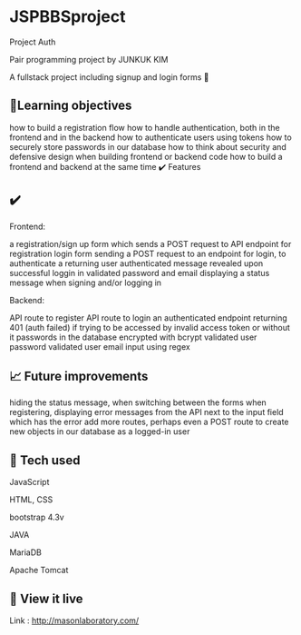 # JSPBBSproject

Project Auth

Pair programming project by JUNKUK KIM

A fullstack project including signup and login forms 🔐

## :brain:Learning objectives

how to build a registration flow
how to handle authentication, both in the frontend and in the backend
how to authenticate users using tokens
how to securely store passwords in our database
how to think about security and defensive design when building frontend or backend code
how to build a frontend and backend at the same time
✔️ Features

## :heavy_check_mark: 

Frontend:

a registration/sign up form which sends a POST request to API endpoint for registration
login form sending a POST request to an endpoint for login, to authenticate a returning user
authenticated message revealed upon successful loggin in
validated password and email
displaying a status message when signing and/or logging in

Backend:

API route to register
API route to login
an authenticated endpoint returning 401 (auth failed) if trying to be accessed by invalid access token or without it
passwords in the database encrypted with bcrypt
validated user password
validated user email input using regex


## :chart_with_upwards_trend: Future improvements

hiding the status message, when switching between the forms
when registering, displaying error messages from the API next to the input field which has the error
add more routes, perhaps even a POST route to create new objects in our database as a logged-in user

## :robot: Tech used

JavaScript

HTML, CSS

bootstrap 4.3v

JAVA

MariaDB

Apache Tomcat

## :eyes: View it live
Link : http://masonlaboratory.com/
